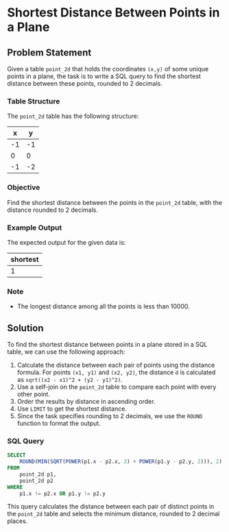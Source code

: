 # Shortest Distance Between Points in a Plane

## Problem Statement

Given a table `point_2d` that holds the coordinates `(x,y)` of some unique points in a plane, the task is to write a SQL query to find the shortest distance between these points, rounded to 2 decimals.

### Table Structure

The `point_2d` table has the following structure:

| x  | y  |
|----|----|
| -1 | -1 |
| 0  | 0  |
| -1 | -2 |

### Objective

Find the shortest distance between the points in the `point_2d` table, with the distance rounded to 2 decimals.

### Example Output

The expected output for the given data is:

| shortest |
|----------|
| 1        |

### Note

- The longest distance among all the points is less than 10000.

## Solution

To find the shortest distance between points in a plane stored in a SQL table, we can use the following approach:

1. Calculate the distance between each pair of points using the distance formula. For points `(x1, y1)` and `(x2, y2)`, the distance `d` is calculated as `sqrt((x2 - x1)^2 + (y2 - y1)^2)`.
2. Use a self-join on the `point_2d` table to compare each point with every other point.
3. Order the results by distance in ascending order.
4. Use `LIMIT` to get the shortest distance.
5. Since the task specifies rounding to 2 decimals, we use the `ROUND` function to format the output.

### SQL Query

```sql
SELECT 
    ROUND(MIN(SQRT(POWER(p1.x - p2.x, 2) + POWER(p1.y - p2.y, 2))), 2) AS shortest
FROM
    point_2d p1,
    point_2d p2
WHERE
    p1.x != p2.x OR p1.y != p2.y
```

This query calculates the distance between each pair of distinct points in the `point_2d` table and selects the minimum distance, rounded to 2 decimal places.